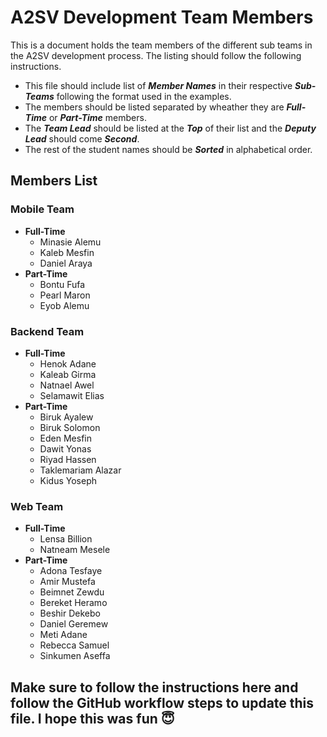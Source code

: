 # A2SV Development Team Members

This is a document holds the team members of the different sub teams in the A2SV development process. The listing should follow the following instructions.
* This file should include list of ***Member Names*** in their respective ***Sub-Teams*** following the format used in the examples.
* The members should be listed separated by wheather they are ***Full-Time*** or ***Part-Time*** members.
* The ***Team Lead*** should be listed at the ***Top*** of their list and the ***Deputy Lead*** should come ***Second***.
* The rest of the student names should be ***Sorted*** in alphabetical order.

## Members List
### Mobile Team
* **Full-Time**
  * Minasie Alemu
  * Kaleb Mesfin
  * Daniel Araya
* **Part-Time**
  * Bontu Fufa
  * Pearl Maron
  * Eyob Alemu

### Backend Team
* **Full-Time**
  * Henok Adane
  * Kaleab Girma
  * Natnael Awel
  * Selamawit Elias
* **Part-Time**
  * Biruk Ayalew
  * Biruk Solomon
  * Eden Mesfin
  * Dawit Yonas
  * Riyad Hassen 
  * Taklemariam Alazar
  * Kidus Yoseph

### Web Team
* **Full-Time** 
  * Lensa Billion 
  * Natneam Mesele
* **Part-Time**
    * Adona Tesfaye
    * Amir Mustefa
    * Beimnet Zewdu
    * Bereket Heramo
    * Beshir Dekebo
    * Daniel Geremew
    * Meti Adane
    * Rebecca Samuel
    * Sinkumen Aseffa





## Make sure to follow the instructions here and follow the GitHub workflow steps to update this file. I hope this was fun 😇
